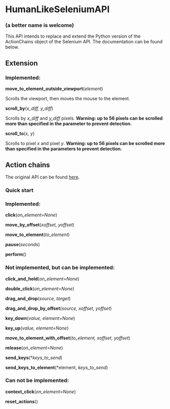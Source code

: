 # HumanLikeSeleniumAPI

### (a better name is welcome)

This API intends to replace and extend the Python version of the ActionChains object of the Selenium API. The documentation can be found below.

## Extension

### Implemented:

**move_to_element_outside_viewport**(*element*)

Scrolls the viewport, then moves the mouse to the element.

**scroll_by**(*x_diff, y_diff*)

Scrolls by *x_diff* and *y_diff* pixels. **Warning: up to 56 pixels can be scrolled more than specified in the parameter to prevent detection.**

**scroll_to**(*x, y*)

Scrolls to pixel *x* and pixel *y*. **Warning: up to 56 pixels can be scrolled more than specified in the parameters to prevent detection.**

## Action chains
The original API can be found [here](https://www.selenium.dev/selenium/docs/api/py/webdriver/selenium.webdriver.common.action_chains.html).

### Quick start

### Implemented:

**click**(*on_element=None*)

**move_by_offset**(*xoffset, yoffset*)

**move_to_element**(*to_element*)

**pause**(*seconds*)

**perform**()

### Not implemented, but can be implemented:

**click_and_hold**(*on_element=None*)

**double_click**(*on_element=None*)

**drag_and_drop**(*source, target*)

**drag_and_drop_by_offset**(*source, xoffset, yoffset*)

**key_down**(*value, element=None*)

**key_up**(*value, element=None*)

**move_to_element_with_offset**(*to_element, xoffset, yoffset*)

**release**(*on_element=None*)

**send_keys**(**keys_to_send*)

**send_keys_to_element**(*element, *keys_to_send*)

### Can not be implemented:

**context_click**(*on_element=None*)

**reset_actions**()
